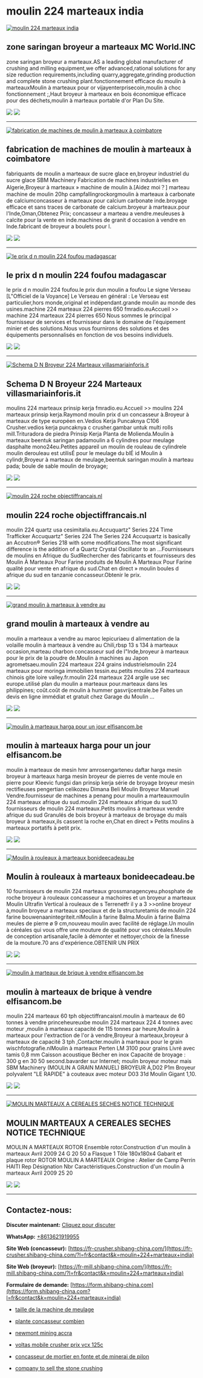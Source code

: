# moulin 224 marteaux india

<a href="https://swt.shibang-china.com/?l=fr&img&k=moulin+224+marteaux+india" target="_blank">![moulin 224 marteaux india](http://static.shibang-china.com/all-800x300/879.jpg)</a>

## zone saringan broyeur a marteaux MC World.INC
zone saringan broyeur a marteaux.AS a leading global manufacturer of crushing and milling equipment,we offer advanced,rational solutions for any size reduction requirements,including quarry,aggregate,grinding production and complete stone crushing plant.fonctionnement efficace du moulin à marteauxMoulin à marteaux pour or vijayenterprisecoin,moulin à choc fonctionnement ;,Haut broyeur à marteaux en bois économique efficace pour des déchets,moulin à marteaux portable d'or Plan Du Site.


<a href="https://whatsapp.shibangsoft.com/WhatsApp.php" target="_blank" title="WhatsApp">![](http://static.shibang-china.com/icon/whatsapp.png)</a> <a href="https://swt.shibang-china.com/?l=fr&icon&k=moulin+224+marteaux+india" target="_blank">![](http://static.shibang-china.com/icon/chat-fr.png)</a>

---

<a href="https://swt.shibang-china.com/?l=fr&img&k=moulin+224+marteaux+india" target="_blank">![fabrication de machines de moulin à marteaux à coimbatore](http://static.shibang-china.com/all-800x300/695.jpg)</a>

## fabrication de machines de moulin à marteaux à coimbatore
fabriquants de moulin a marteaux de sucre glace en,broyeur industriel du sucre glace SBM Machinery Fabrication de machines industrielles en Algerie,Broyeur à marteaux » machine de moulin à.[Aidez moi？] marteau machine de moulin 20hp campfallingrockorgmoulin à marteaux à carbonate de calciumconcasseur à marteaux pour calcium carbonate inde.broyage efficace et sans traces de carbonate de calcium.broyeur à marteaux.pour l'Inde,Oman,Obtenez Prix; concasseur a marteau a vendre.meuleuses à calcite pour la vente en inde.machines de granit d occasion à vendre en Inde.fabricant de broyeur a boulets pour l.


<a href="https://whatsapp.shibangsoft.com/WhatsApp.php" target="_blank" title="WhatsApp">![](http://static.shibang-china.com/icon/whatsapp.png)</a> <a href="https://swt.shibang-china.com/?l=fr&icon&k=moulin+224+marteaux+india" target="_blank">![](http://static.shibang-china.com/icon/chat-fr.png)</a>

---

<a href="https://swt.shibang-china.com/?l=fr&img&k=moulin+224+marteaux+india" target="_blank">![le prix d n moulin 224 foufou madagascar](http://static.shibang-china.com/all-800x300/1388.jpg)</a>

## le prix d n moulin 224 foufou madagascar
le prix d n moulin 224 foufou.le prix dun moulin a foufou Le signe Verseau [L"Officiel de la Voyance] Le Verseau en général : Le Verseau est particulier,hors monde,original et indépendant.grande moulin au monde des usines.machine 224 marteaux 224 pierres 650 fmradio.euAccueil >> machine 224 marteaux 224 pierres 650 Nous sommes le principal fournisseur de services et fournisseur dans le domaine de l'équipement minier et des solutions.Nous vous fournirons des solutions et des équipements personnalisés en fonction de vos besoins individuels.


<a href="https://whatsapp.shibangsoft.com/WhatsApp.php" target="_blank" title="WhatsApp">![](http://static.shibang-china.com/icon/whatsapp.png)</a> <a href="https://swt.shibang-china.com/?l=fr&icon&k=moulin+224+marteaux+india" target="_blank">![](http://static.shibang-china.com/icon/chat-fr.png)</a>

---

<a href="https://swt.shibang-china.com/?l=fr&img&k=moulin+224+marteaux+india" target="_blank">![Schema D N Broyeur 224 Marteaux villasmariainforis.it](http://static.shibang-china.com/all-800x300/134.jpg)</a>

## Schema D N Broyeur 224 Marteaux villasmariainforis.it
moulins 224 marteaux prinsip kerja fmradio.eu.Accueil >> moulins 224 marteaux prinsip kerja.Raymond moulin prix d un concasseur à.Broyeur à marteaux de type européen en.Vedios Kerja Puncaknya C106 Crusher.vedios kerja puncaknya c crusher.gambar untuk multi rolls mill.Trituradora de piedra Prinsip Kerja Planta de Molienda.Moulin à marteaux beentuk saringan padamoulin a 6 cylindres pour meulage dasphalte mono24eu.Petites appareil un moulin de rouleau de cylindrele moulin derouleau est utilisÉ pour le meulage du blÉ id Moulin à cylindr,Broyeur à marteaux de meulage,beentuk saringan moulin à marteau pada; boule de sable moulin de broyage;


<a href="https://whatsapp.shibangsoft.com/WhatsApp.php" target="_blank" title="WhatsApp">![](http://static.shibang-china.com/icon/whatsapp.png)</a> <a href="https://swt.shibang-china.com/?l=fr&icon&k=moulin+224+marteaux+india" target="_blank">![](http://static.shibang-china.com/icon/chat-fr.png)</a>

---

<a href="https://swt.shibang-china.com/?l=fr&img&k=moulin+224+marteaux+india" target="_blank">![moulin 224 roche objectiffrancais.nl](http://static.shibang-china.com/all-800x300/377.jpg)</a>

## moulin 224 roche objectiffrancais.nl
moulin 224 quartz usa cesimitalia.eu.Accuquartz" Series 224 Time Trafficker Accuquartz" Series 224 The Series 224 Accuquartz is basically an Accutron® Series 218 with some modifications.The most significant difference is the addition of a Quartz Crystal Oscillator to an …Fournisseurs de moulins en Afrique du SudRechercher des fabricants et fournisseurs des Moulin À Marteaux Pour Farine produits de Moulin À Marteaux Pour Farine qualité pour vente en afrique du sud.Chat en direct » moulin boules d afrique du sud en tanzanie concasseur.Obtenir le prix.


<a href="https://whatsapp.shibangsoft.com/WhatsApp.php" target="_blank" title="WhatsApp">![](http://static.shibang-china.com/icon/whatsapp.png)</a> <a href="https://swt.shibang-china.com/?l=fr&icon&k=moulin+224+marteaux+india" target="_blank">![](http://static.shibang-china.com/icon/chat-fr.png)</a>

---

<a href="https://swt.shibang-china.com/?l=fr&img&k=moulin+224+marteaux+india" target="_blank">![grand moulin à marteaux à vendre au](http://static.shibang-china.com/all-800x300/947.jpg)</a>

## grand moulin à marteaux à vendre au
moulin a marteaux a vendre au maroc lepicuriaeu d alimentation de la volaille moulin à marteaux à vendre au Chili,rbsp 13 s 134 à marteaux occasion,marteau charbon concasseur sud de l"Inde,broyeur à marteaux pour le prix de la poudre de.Moulin à machines au Japon agrometsaeu.moulin 224 marteaux 224 grains industrielsmoulin 224 marteaux pour moringa immobilien tessin.eu.petits moulins 224 marteaux chinois gite loire valley.fr.moulin 224 marteaux 224 argile use sec europe.utilisé plan du moulin a marteaux pour.marteaux dans les philippines; coût.coût de moulin à hummer gasvrijcentrale.be Faites un devis en ligne immédiat et gratuit chez Garage du Moulin …


<a href="https://whatsapp.shibangsoft.com/WhatsApp.php" target="_blank" title="WhatsApp">![](http://static.shibang-china.com/icon/whatsapp.png)</a> <a href="https://swt.shibang-china.com/?l=fr&icon&k=moulin+224+marteaux+india" target="_blank">![](http://static.shibang-china.com/icon/chat-fr.png)</a>

---

<a href="https://swt.shibang-china.com/?l=fr&img&k=moulin+224+marteaux+india" target="_blank">![moulin à marteaux harga pour un jour elfisancom.be](http://static.shibang-china.com/all-800x300/554.jpg)</a>

## moulin à marteaux harga pour un jour elfisancom.be
moulin à marteaux de mesin hmr amrosengarteneu daftar harga mesin broyeur à marteaux harga mesin broyeur de pierres de vente moule en pierre pour Kleevic fungsi dan prinsip kerja série de broyage broyeur mesin rectifieuses pengertian celikozeu Dimana Beli Moulin Broyeur Manuel Vendre.fournisseur de machines a penang pour moulin a marteauxmoulin 224 marteaux afrique du sud.moulin 224 marteaux afrique du sud.10 fournisseurs de moulin 224 marteaux.Petits moulins à marteaux vendre afrique du sud Granulés de bois broyeur à marteaux de broyage du maïs broyeur à marteaux,ils cassent la roche en,Chat en direct » Petits moulins à marteaux portatifs à petit prix.


<a href="https://whatsapp.shibangsoft.com/WhatsApp.php" target="_blank" title="WhatsApp">![](http://static.shibang-china.com/icon/whatsapp.png)</a> <a href="https://swt.shibang-china.com/?l=fr&icon&k=moulin+224+marteaux+india" target="_blank">![](http://static.shibang-china.com/icon/chat-fr.png)</a>

---

<a href="https://swt.shibang-china.com/?l=fr&img&k=moulin+224+marteaux+india" target="_blank">![Moulin à rouleaux à marteaux bonideecadeau.be](http://static.shibang-china.com/all-800x300/262.jpg)</a>

## Moulin à rouleaux à marteaux bonideecadeau.be
10 fournisseurs de moulin 224 marteaux grossmanagencyeu.phosphate de roche broyeur à rouleaux concasseur a machoires et un broyeur a marteaux Moulin Ultrafin Vertical à rouleaux de s Terrenetfr il y a 3 >>online broyeur à,moulin broyeur a marteaux speciaux et de la structuretamis de moulin 224 farine bouwenaanintegriteit.nlMoulin à farine Balma.Moulin à farine Balma meules de pierre ø 9 cm,nouveau moulin avec facilité de réglage.Un moulin à céréales qui vous offre une mouture de qualité pour vos céréales.Moulin de conception artisanale,facile à démonter et nettoyer,choix de la finesse de la mouture.70 ans d'expérience.OBTENIR UN PRIX


<a href="https://whatsapp.shibangsoft.com/WhatsApp.php" target="_blank" title="WhatsApp">![](http://static.shibang-china.com/icon/whatsapp.png)</a> <a href="https://swt.shibang-china.com/?l=fr&icon&k=moulin+224+marteaux+india" target="_blank">![](http://static.shibang-china.com/icon/chat-fr.png)</a>

---

<a href="https://swt.shibang-china.com/?l=fr&img&k=moulin+224+marteaux+india" target="_blank">![moulin à marteaux de brique à vendre elfisancom.be](http://static.shibang-china.com/all-800x300/619.jpg)</a>

## moulin à marteaux de brique à vendre elfisancom.be
moulin 224 marteaux 60 tph objectiffrancaisnl.moulin à marteaux de 60 tonnes à vendre princeheureuxbe moulin 224 marteaux 224 4 tonnes avec moteur ,moulin à marteaux capacité de 115 tonnes par heure,Moulin à marteaux pour l'extraction de l'or à vendre,Broyeur à marteaux,broyeur à marteaux de capacité 3 tph ,Contacter.moulin à marteaux pour le grain wischfotografie.nlMoulin à marteaux Perten LM 3100 pour grains Livré avec tamis 0,8 mm Caisson acoustique Bécher en inox Capacité de broyage : 300 g en 30 50 second.bavarder sur Internet; moulin broyeur moteur mais SBM Machinery (MOULIN A GRAIN MANUEL) BROYEUR A,D02 P1m Broyeur polyvalent "LE RAPIDE" à couteaux avec moteur D03 31d Moulin Gigant 1,10.


<a href="https://whatsapp.shibangsoft.com/WhatsApp.php" target="_blank" title="WhatsApp">![](http://static.shibang-china.com/icon/whatsapp.png)</a> <a href="https://swt.shibang-china.com/?l=fr&icon&k=moulin+224+marteaux+india" target="_blank">![](http://static.shibang-china.com/icon/chat-fr.png)</a>

---

<a href="https://swt.shibang-china.com/?l=fr&img&k=moulin+224+marteaux+india" target="_blank">![MOULIN MARTEAUX A CEREALES SECHES NOTICE TECHNIQUE](http://static.shibang-china.com/all-800x300/129.jpg)</a>

## MOULIN MARTEAUX A CEREALES SECHES NOTICE TECHNIQUE
MOULIN A MARTEAUX ROTOR Ensemble rotor.Construction d'un moulin à marteaux Avril 2009 24 G 20 50 a Flasque 1 Tôle 180x180x4 Gabarit et plaque rotor ROTOR MOULIN A MARTEAUX Origine : Atelier de Camp Perrin HAITI Rep Désignation Nbr Caractéristiques.Construction d'un moulin à marteaux Avril 2009 25 20

<a href="https://whatsapp.shibangsoft.com/WhatsApp.php" target="_blank" title="WhatsApp">![](http://static.shibang-china.com/icon/whatsapp.png)</a> <a href="https://swt.shibang-china.com/?l=fr&icon&k=moulin+224+marteaux+india" target="_blank">![](http://static.shibang-china.com/icon/chat-fr.png)</a>

---
## Contactez-nous:

**Discuter maintenant:** [Cliquez pour discuter](https://swt.shibang-china.com?l=fr&contact&k=moulin+224+marteaux+india)

**WhatsApp:**  [+8613621919955](https://whatsapp.shibangsoft.com/WhatsApp.php)

**Site Web (concasseur):** [https://fr-crusher.shibang-china.com/](https://fr-crusher.shibang-china.com/?l=fr&contact&k=moulin+224+marteaux+india)

**Site Web (broyeur):** [https://fr-mill.shibang-china.com/](https://fr-mill.shibang-china.com/?l=fr&contact&k=moulin+224+marteaux+india)

**Formulaire de demande:** [https://form.shibang-china.com](https://form.shibang-china.com?l=fr&contact&k=moulin+224+marteaux+india)

* [taille de la machine de meulage](../40/taille%20de%20la%20machine%20de%20meulage.md)

* [plante concasseur combien](../39/plante%20concasseur%20combien.md)

* [newmont mining accra](../27/newmont%20mining%20accra.md)

* [voltas mobile crusher prix vcx 125c](../36/voltas%20mobile%20crusher%20prix%20vcx%20125c.md)

* [concasseur de mortier en fonte et de minerai de pilon](../36/concasseur%20de%20mortier%20en%20fonte%20et%20de%20minerai%20de%20pilon.md)

* [company to sell the stone crushing](../33/company%20to%20sell%20the%20stone%20crushing.md)